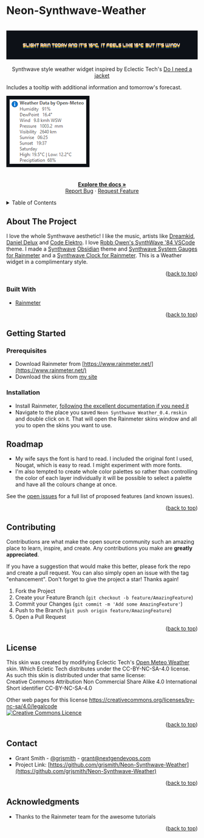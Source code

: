 # Neon-Synthwave-Weather

<div id="top"></div>
<!--
*** Thanks for checking out the Best-README-Template (https://github.com/othneildrew/Best-README-Template). If you have a suggestion
*** that would make this better, please fork the repo and create a pull request
*** or simply open an issue with the tag "enhancement".
*** Don't forget to give the project a star!
*** Thanks again! Now go create something AMAZING! :D
-->

<br />
<div align="center">
  <a href="https://github.com/grjsmith/Neon-Synthwave-Weather"><img src="images/Neon-Synthwave-Weather.png" alt="screenshot of Neon Synthwave Weather for Rainmeter"></a>
  <p>
Synthwave style weather widget inspired by Eclectic Tech's 
  <a href="https://www.deviantart.com/eclectic-tech/art/DINAJ-Do-I-Need-A-Jacket-3-780733053">Do I need a jacket</a>
</div>
<div align="left">
<p>
Includes a tooltip with additional information and tomorrow's forecast.
</p>
<a href="https://github.com/grjsmith/Neon-Synthwave-Weather"><img src="images/Neon-Synthwave-Weather_Tooltip.png" alt="screenshot of Neon Synthwave Weather for Rainmeter"></a>
</div>
<div align="center">
  <br />
  <br />
  <a href="https://github.com/grjsmith/Neon-Synthwave-Weather"><strong>Explore the docs »</strong></a>
  <br />
  <a href="https://github.com/grjsmith/Neon-Synthwave-Weather/issues">Report Bug</a>
  ·
  <a href="https://github.com/grjsmith/Neon-Synthwave-Weather/issues">Request Feature</a>
  </p>
</div>
<!-- TABLE OF CONTENTS -->
<details>
  <summary>Table of Contents</summary>
  <ol>
    <li><a href="#about-the-project">About The Project</a>
      <ul>
        <li><a href="#built-with">Built With</a></li>
      </ul>
    </li>
    <li><a href="#getting-started">Getting Started</a>
      <ul>
        <li><a href="#prerequisites">Prerequisites</a></li>
        <li><a href="#installation">Installation</a></li>
      </ul>
    </li>
    <li><a href="#usage">Usage</a></li>
    <li><a href="#roadmap">Roadmap</a></li>
    <li><a href="#contributing">Contributing</a></li>
    <li><a href="#license">License</a></li>
    <li><a href="#contact">Contact</a></li>
    <li><a href="#acknowledgments">Acknowledgments</a></li>
  </ol>
</details>

## About The Project
I love the whole Synthwave aesthetic! I like the music, artists like [Dreamkid](https://open.spotify.com/artist/0603X4AUnZec4wiHJNsynF), [Daniel Delux](https://open.spotify.com/artist/0OTY72l7CC7ynKzp6N2o5b) and [Code Elektro](https://open.spotify.com/artist/3FIZFOkx25ESPENGx6st5w). I love [Robb Owen's SynthWave '84 VSCode](https://marketplace.visualstudio.com/items?itemName=RobbOwen.synthwave-vscode) theme. I made a [Synthwave](https://github.com/grjsmith/Neon-Synthwave) [Obsidian](https://obsidian.md/) theme and [Synthwave System Gauges for Rainmeter](https://github.com/grjsmith/Neon-Synthwave-Gauges) and a [Synthwave Clock for Rainmeter](https://github.com/grjsmith/Neon-Synthwave-Clock/). This is a Weather widget in a complimentary style.
<p align="right">(<a href="#top">back to top</a>)</p>

### Built With

* [Rainmeter](https://www.rainmeter.net/)

<p align="right">(<a href="#top">back to top</a>)</p>

## Getting Started
### Prerequisites

* Download Rainmeter from [https://www.rainmeter.net/](https://www.rainmeter.net/)
* Download the skins from [my site](https://entropybit.s3.eu-west-1.amazonaws.com/Neon+Synthwave+Weather_0.4.rmskin)

### Installation
* Install Rainmeter, [following the excellent documentation if you need it](https://docs.rainmeter.net/manual/installing-rainmeter/)
* Navigate to the place you saved ``Neon Synthwave Weather_0.4.rmskin`` and double click on it. That will open the Rainmeter skins window and all you to open the skins you want to use.

## Roadmap

* My wife says the font is hard to read. I included the original font I used, Nougat, which is easy to read. I might experiment with more fonts.
* I'm also tempted to create whole color palettes so rather than controlling the color of each layer individually it will be possible to select a palette and have all the colours change at once.

See the [open issues](https://github.com/grjsmith/Neon-Synthwave-Weather/issues) for a full list of proposed features (and known issues).

<p align="right">(<a href="#top">back to top</a>)</p>

## Contributing
Contributions are what make the open source community such an amazing place to learn, inspire, and create. Any contributions you make are **greatly appreciated**.

If you have a suggestion that would make this better, please fork the repo and create a pull request. You can also simply open an issue with the tag "enhancement".
Don't forget to give the project a star! Thanks again!

1. Fork the Project
2. Create your Feature Branch (`git checkout -b feature/AmazingFeature`)
3. Commit your Changes (`git commit -m 'Add some AmazingFeature'`)
4. Push to the Branch (`git push origin feature/AmazingFeature`)
5. Open a Pull Request

<p align="right">(<a href="#top">back to top</a>)</p>

## License
This skin was created by modifying Eclectic Tech's [Open Meteo Weather](https://forum.rainmeter.net/viewtopic.php?t=43158) skin. Which Ecletic Tech distributes under the CC-BY-NC-SA-4.0 license. As such this skin is distributed under that same license:
<br>
Creative Commons Attribution Non Commercial Share Alike 4.0 International
Short identifier
CC-BY-NC-SA-4.0

Other web pages for this license
https://creativecommons.org/licenses/by-nc-sa/4.0/legalcode
<br />
<a rel="license" href="https://creativecommons.org/publicdomain/zero/1.0/deed.en"><img alt="Creative Commons Licence" style="border-width:0" src="https://mirrors.creativecommons.org/presskit/buttons/88x31/png/cc-zero.png" width=100 /></a>

<p align="right">(<a href="#top">back to top</a>)</p>

## Contact

* Grant Smith - [@grjsmith](https://twitter.com/grjsmith) - grant@nextgendevops.com
* Project Link: [https://github.com/grjsmith/Neon-Synthwave-Weather](https://github.com/grjsmith/Neon-Synthwave-Weather)

<p align="right">(<a href="#top">back to top</a>)</p>

<!-- ACKNOWLEDGMENTS -->
## Acknowledgments
* Thanks to the Rainmeter team for the awesome tutorials

<p align="right">(<a href="#top">back to top</a>)</p>